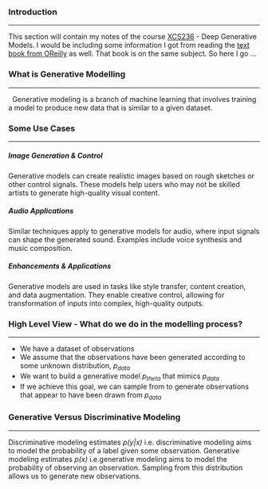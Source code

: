 ### Introduction 
---
This section will contain my notes of the course [XCS236](https://online.stanford.edu/courses/xcs236-deep-generative-models) - Deep Generative Models. I would be including some information I got from reading the [text book from OReilly](https://learning.oreilly.com/library/view/generative-deep-learning/9781098134174) as well. That book is on the same subject. So here I go ...

### What is Generative Modelling 
---
 
Generative modeling is a branch of machine learning that involves training a model to produce new data that is similar to a given dataset.

### Some Use Cases 
---

##### Image Generation & Control
Generative models can create realistic images based on rough sketches or other control signals.
These models help users who may not be skilled artists to generate high-quality visual content.

##### Audio Applications
Similar techniques apply to generative models for audio, where input signals can shape the generated sound.
Examples include voice synthesis and music composition.

##### Enhancements & Applications
Generative models are used in tasks like style transfer, content creation, and data augmentation.
They enable creative control, allowing for transformation of inputs into complex, high-quality outputs.

### High Level View - What do we do in the modelling process?
---
- We have a dataset of observations 
- We assume that the observations have been generated according to some unknown distribution, *p<sub>data</sub>*
- We want to build a generative model *p<sub>theta</sub>*
 that mimics *p<sub>data</sub>*
- If we achieve this goal, we can sample from 
 to generate observations that appear to have been drawn from *p<sub>data</sub>*


### Generative Versus Discriminative Modeling
---
Discriminative modeling estimates *p(y|x)* i.e. discriminative modeling aims to model the probability of a label given some observation. Generative modeling estimates *p(x)* i.e.generative modeling aims to model the probability of observing an observation. Sampling from this distribution allows us to generate new observations.


